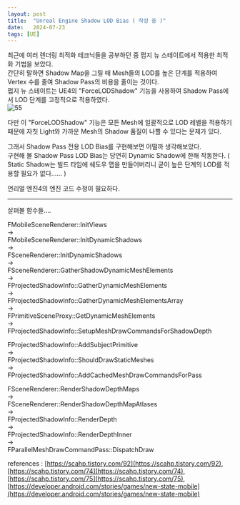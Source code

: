 ```yaml
---
layout: post
title:  "Unreal Engine Shadow LOD Bias ( 작성 중 )"
date:   2024-07-23
tags: [UE]
---         
```

                
최근에 여러 렌더링 최적화 테크닉들을 공부하던 중 펍지 뉴 스테이트에서 적용한 최적화 기법을 보았다.         
간단히 말하면 Shadow Map을 그릴 때 Mesh들의 LOD를 높은 단계를 적용하여 Vertex 수를 줄여 Shadow Pass의 비용을 줄이는 것이다.          
펍지 뉴 스테이트는 UE4의 "ForceLODShadow" 기능을 사용하여 Shadow Pass에서 LOD 단계를 고정적으로 적용하였다.         
![55](https://user-images.githubusercontent.com/33873804/180611658-42c14282-fbe6-4287-9dc2-929a0923873e.png)            
               
다만 이 "ForceLODShadow" 기능은 모든 Mesh에 일괄적으로 LOD 레벨을 적용하기 때문에 자칫 Light와 가까운 Mesh의 Shadow 품질이 나쁠 수 있다는 문제가 있다.        

그래서 Shadow Pass 전용 LOD Bias를 구현해보면 어떨까 생각해보았다.       
구현해 볼 Shadow Pass LOD Bias는 당연히 Dynamic Shadow에 한해 작동한다. ( Static Shadow는 빌드 타임에 쉐도우 맵을 만들어버리니 굳이 높은 단계의 LOD를 적용할 필요가 없다...... )        
           
언리얼 엔진4의 엔진 코드 수정이 필요하다.               
                                   
----------------------------------------------
                                   
살펴볼 함수들....                                   
                                   
FMobileSceneRenderer::InitViews                                   
->                                   
FMobileSceneRenderer::InitDynamicShadows                                   
->                                   
FSceneRenderer::InitDynamicShadows                                   
->                                   
FSceneRenderer::GatherShadowDynamicMeshElements                                   
->                                   
FProjectedShadowInfo::GatherDynamicMeshElements                                   
->                                   
FProjectedShadowInfo::GatherDynamicMeshElementsArray                                   
->                                   
FPrimitiveSceneProxy::GetDynamicMeshElements                                   
->                                   
FProjectedShadowInfo::SetupMeshDrawCommandsForShadowDepth                                   
                                   
                                   
FProjectedShadowInfo::AddSubjectPrimitive                                   
->                                   
FProjectedShadowInfo::ShouldDrawStaticMeshes                                   
->                                   
FProjectedShadowInfo::AddCachedMeshDrawCommandsForPass                                   
                                   
                                   
FSceneRenderer::RenderShadowDepthMaps                                   
->                                   
FSceneRenderer::RenderShadowDepthMapAtlases                                   
->                                   
FProjectedShadowInfo::RenderDepth                                   
->                                   
FProjectedShadowInfo::RenderDepthInner                                   
->                                   
FParallelMeshDrawCommandPass::DispatchDraw                                   
                                   
                                   
references : [https://scahp.tistory.com/92](https://scahp.tistory.com/92), [https://scahp.tistory.com/74](https://scahp.tistory.com/74), [https://scahp.tistory.com/75](https://scahp.tistory.com/75), [https://developer.android.com/stories/games/new-state-mobile](https://developer.android.com/stories/games/new-state-mobile)          